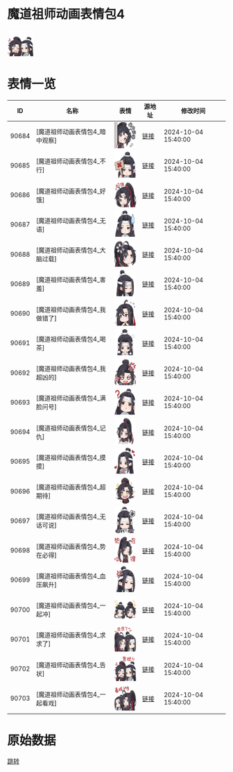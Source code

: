 # 魔道祖师动画表情包4

<img src="./cover.png" height="60" alt="cover" />

# 表情一览

|ID|名称|表情|源地址|修改时间|
|----|----|----|----|----|
|90684|[魔道祖师动画表情包4_暗中观察]|<img src="./pic/090684_%5B魔道祖师动画表情包4_暗中观察%5D.png" height="60" alt="暗中观察"/>|[链接](https://i0.hdslb.com/bfs/garb/c422006e8fea5d2524c10fac47219419dc40e612.png)|2024-10-04 15:40:00|
|90685|[魔道祖师动画表情包4_不行]|<img src="./pic/090685_%5B魔道祖师动画表情包4_不行%5D.png" height="60" alt="不行"/>|[链接](https://i0.hdslb.com/bfs/garb/fa5d8e25a6a4ffbf0961ac72056e822cc98ae164.png)|2024-10-04 15:40:00|
|90686|[魔道祖师动画表情包4_好饿]|<img src="./pic/090686_%5B魔道祖师动画表情包4_好饿%5D.png" height="60" alt="好饿"/>|[链接](https://i0.hdslb.com/bfs/garb/33af3d69f47061eeb391c3c8676f4c3789c6c022.png)|2024-10-04 15:40:00|
|90687|[魔道祖师动画表情包4_无语]|<img src="./pic/090687_%5B魔道祖师动画表情包4_无语%5D.png" height="60" alt="无语"/>|[链接](https://i0.hdslb.com/bfs/garb/fa58a7a6073dbc989cdec9c301dffda050099298.png)|2024-10-04 15:40:00|
|90688|[魔道祖师动画表情包4_大脑过载]|<img src="./pic/090688_%5B魔道祖师动画表情包4_大脑过载%5D.png" height="60" alt="大脑过载"/>|[链接](https://i0.hdslb.com/bfs/garb/9ec486e8397b0578c83b558f5d919ddc97dd53c2.png)|2024-10-04 15:40:00|
|90689|[魔道祖师动画表情包4_害羞]|<img src="./pic/090689_%5B魔道祖师动画表情包4_害羞%5D.png" height="60" alt="害羞"/>|[链接](https://i0.hdslb.com/bfs/garb/dbdc2a01cbeb7718932535b80bb85755001cfca2.png)|2024-10-04 15:40:00|
|90690|[魔道祖师动画表情包4_我做错了]|<img src="./pic/090690_%5B魔道祖师动画表情包4_我做错了%5D.png" height="60" alt="我做错了"/>|[链接](https://i0.hdslb.com/bfs/garb/830d75c2289ace03257138f46d3fc4fbabca58e6.png)|2024-10-04 15:40:00|
|90691|[魔道祖师动画表情包4_喝茶]|<img src="./pic/090691_%5B魔道祖师动画表情包4_喝茶%5D.png" height="60" alt="喝茶"/>|[链接](https://i0.hdslb.com/bfs/garb/f30621cc1aa95919f756a49e07082bc80949e98e.png)|2024-10-04 15:40:00|
|90692|[魔道祖师动画表情包4_我超凶的]|<img src="./pic/090692_%5B魔道祖师动画表情包4_我超凶的%5D.png" height="60" alt="我超凶的"/>|[链接](https://i0.hdslb.com/bfs/garb/38e6e33b47f5842075b5aa2e371ab856f7f9cac5.png)|2024-10-04 15:40:00|
|90693|[魔道祖师动画表情包4_满脸问号]|<img src="./pic/090693_%5B魔道祖师动画表情包4_满脸问号%5D.png" height="60" alt="满脸问号"/>|[链接](https://i0.hdslb.com/bfs/garb/b938fba4c14732b713f948f4dd9eaf7b2d897b98.png)|2024-10-04 15:40:00|
|90694|[魔道祖师动画表情包4_记仇]|<img src="./pic/090694_%5B魔道祖师动画表情包4_记仇%5D.png" height="60" alt="记仇"/>|[链接](https://i0.hdslb.com/bfs/garb/334b0d81d13c3de519b528c42b3ea7bd9494e69a.png)|2024-10-04 15:40:00|
|90695|[魔道祖师动画表情包4_摸摸]|<img src="./pic/090695_%5B魔道祖师动画表情包4_摸摸%5D.png" height="60" alt="摸摸"/>|[链接](https://i0.hdslb.com/bfs/garb/fe86a55f1a921e64154026a19957b172cc308744.png)|2024-10-04 15:40:00|
|90696|[魔道祖师动画表情包4_超期待]|<img src="./pic/090696_%5B魔道祖师动画表情包4_超期待%5D.png" height="60" alt="超期待"/>|[链接](https://i0.hdslb.com/bfs/garb/965c9648f787a8c5f2e2a32863ceeef9bd08ec5b.png)|2024-10-04 15:40:00|
|90697|[魔道祖师动画表情包4_无话可说]|<img src="./pic/090697_%5B魔道祖师动画表情包4_无话可说%5D.png" height="60" alt="无话可说"/>|[链接](https://i0.hdslb.com/bfs/garb/954792e809c648624ad9b8324b08a2d1b3ef4484.png)|2024-10-04 15:40:00|
|90698|[魔道祖师动画表情包4_势在必得]|<img src="./pic/090698_%5B魔道祖师动画表情包4_势在必得%5D.png" height="60" alt="势在必得"/>|[链接](https://i0.hdslb.com/bfs/garb/4f45b1bbc0e58cebaf831d45383200c7a52aac10.png)|2024-10-04 15:40:00|
|90699|[魔道祖师动画表情包4_血压飙升]|<img src="./pic/090699_%5B魔道祖师动画表情包4_血压飙升%5D.png" height="60" alt="血压飙升"/>|[链接](https://i0.hdslb.com/bfs/garb/81fe5d5e7f1e52d176ba31acead98549f8539bfa.png)|2024-10-04 15:40:00|
|90700|[魔道祖师动画表情包4_一起冲]|<img src="./pic/090700_%5B魔道祖师动画表情包4_一起冲%5D.png" height="60" alt="一起冲"/>|[链接](https://i0.hdslb.com/bfs/garb/cd8545b2d56b5d968597e235acc399f70b8fd9c6.png)|2024-10-04 15:40:00|
|90701|[魔道祖师动画表情包4_求求了]|<img src="./pic/090701_%5B魔道祖师动画表情包4_求求了%5D.png" height="60" alt="求求了"/>|[链接](https://i0.hdslb.com/bfs/garb/f3ff60133a904f204d815ae6f2c1a1031666df0b.png)|2024-10-04 15:40:00|
|90702|[魔道祖师动画表情包4_告状]|<img src="./pic/090702_%5B魔道祖师动画表情包4_告状%5D.png" height="60" alt="告状"/>|[链接](https://i0.hdslb.com/bfs/garb/d0835b29ce0898b47e0f7d172cda79b9f7485039.png)|2024-10-04 15:40:00|
|90703|[魔道祖师动画表情包4_一起看戏]|<img src="./pic/090703_%5B魔道祖师动画表情包4_一起看戏%5D.png" height="60" alt="一起看戏"/>|[链接](https://i0.hdslb.com/bfs/garb/10b77b39d4b21814fdc74d0587677e051d60d0cb.png)|2024-10-04 15:40:00|

# 原始数据

[跳转](./raw.json)

